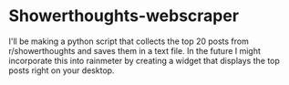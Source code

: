 # Showerthoughts-webscraper
I'll be making a python script that collects the top 20 posts from r/showerthoughts and saves them in a text file.
In the future I might incorporate this into rainmeter by creating a widget that displays the top posts right on your desktop.
